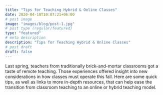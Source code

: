 ```yaml
---
title: "Tips for Teaching Hybrid & Online Classes"
date: 2020-04-18T10:07:21+06:00
# post image
image: "images/blog/post-1.jpg"
# post type (regular/featured)
type: "featured"
# meta description
description: "Tips for Teaching Hybrid & Online Classes"
# post draft
draft: false
---
```





Last spring, teachers from traditionally brick-and-mortar classrooms got a taste of remote teaching. Those experiences offered insight into new considerations in how classes must operate this fall. Here are some quick tips, as well as links to more in-depth resources, that can help ease the transition from classroom teaching to an online or hybrid teaching model. 


